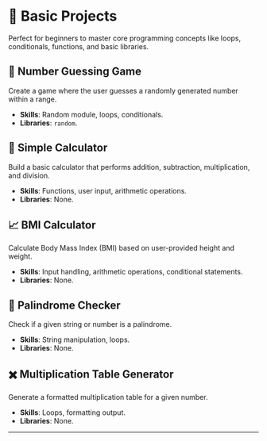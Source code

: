 # 🌱 **Basic Projects**

Perfect for beginners to master core programming concepts like loops, conditionals, functions, and basic libraries.

## 🎲 **Number Guessing Game**
Create a game where the user guesses a randomly generated number within a range.  
- **Skills**: Random module, loops, conditionals.  
- **Libraries**: `random`.

## 🧮 **Simple Calculator**
Build a basic calculator that performs addition, subtraction, multiplication, and division.  
- **Skills**: Functions, user input, arithmetic operations.  
- **Libraries**: None.

## 📈 **BMI Calculator**
Calculate Body Mass Index (BMI) based on user-provided height and weight.  
- **Skills**: Input handling, arithmetic operations, conditional statements.  
- **Libraries**: None.

## 🔄 **Palindrome Checker**
Check if a given string or number is a palindrome.  
- **Skills**: String manipulation, loops.  
- **Libraries**: None.

## ✖️ **Multiplication Table Generator**
Generate a formatted multiplication table for a given number.  
- **Skills**: Loops, formatting output.  
- **Libraries**: None.

---